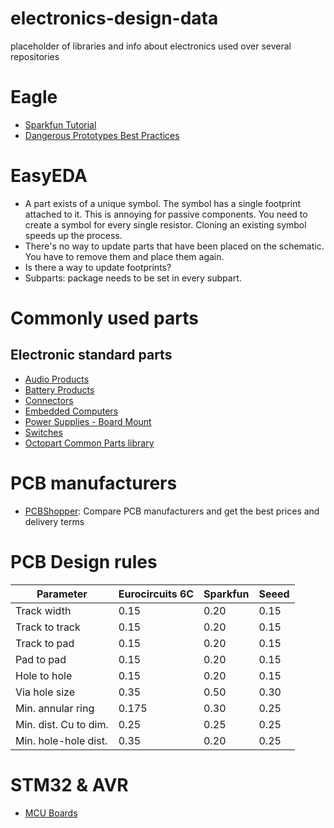 # electronics-design-data
placeholder of libraries and info about electronics used over several repositories

# Eagle
* [Sparkfun Tutorial](https://www.sparkfun.com/tutorials/115)
* [Dangerous Prototypes Best Practices](http://dangerousprototypes.com/docs/Dangerous_Prototypes_Cadsoft_Eagle_style_guide_and_best_practices)

# EasyEDA
* A part exists of a unique symbol.  The symbol has a single footprint attached to it.  This is annoying for passive components.  You need to create a symbol for every single resistor.  Cloning an existing symbol speeds up the process.
* There's no way to update parts that have been placed on the schematic.  You have to remove them and place them again.
* Is there a way to update footprints?
* Subparts: package needs to be set in every subpart.

# Commonly used parts
## Electronic standard parts
* [Audio Products](../../wiki/Electronic-standard-parts-:-Audio-Products)
* [Battery Products](../../wiki/Electronic-standard-parts-:--Battery-Products)
* [Connectors](../../wiki/Electronic-standard-parts-:-Connectors)
* [Embedded Computers](../../wiki/Electronic-standard-parts-:--Embedded-Computers)
* [Power Supplies - Board Mount](../../wiki/Electronic-standard-parts-:--Power-Supplies---Board-Mount)
* [Switches](../../wiki/Electronic-standard-parts-:-switches)
* [Octopart Common Parts library](https://octopart.com/common-parts-library)

# PCB manufacturers
* [PCBShopper](http://pcbshopper.com/): Compare PCB manufacturers and get the best prices and delivery terms

# PCB Design rules
| Parameter            | Eurocircuits 6C | Sparkfun | Seeed |
|----------------------|-----------------|----------|-------|
| Track width          |  0.15           | 0.20     | 0.15  |
| Track to track       |  0.15           | 0.20     | 0.15  |
| Track to pad         |  0.15           | 0.20     | 0.15  |
| Pad to pad           |  0.15           | 0.20     | 0.15  |
| Hole to hole         |  0.15           | 0.20     | 0.15  |
| Via hole size        |  0.35           | 0.50     | 0.30  |     
| Min. annular ring    |  0.175          | 0.30     | 0.25  |
| Min. dist. Cu to dim.|  0.25           | 0.25     | 0.25  |
| Min. hole-hole dist. |  0.35           | 0.20     | 0.25  |

# STM32 & AVR
* [MCU Boards](../../wiki)
